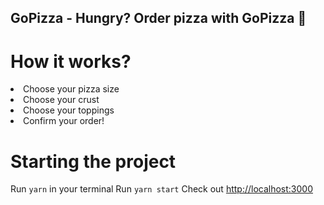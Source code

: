 ## GoPizza - Hungry? Order pizza with GoPizza 🍕

# How it works?
<li>Choose your pizza size</li>
<li>Choose your crust</li>
<li>Choose your toppings</li>
<li>Confirm your order!</li>


# Starting the project
Run `yarn` in your terminal
Run `yarn start`
Check out [http://localhost:3000](http://localhost:3000)



